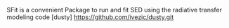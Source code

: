 SFit is a convenient Package to run and fit SED using the radiative transfer modeling code [dusty] https://github.com/ivezic/dusty.git